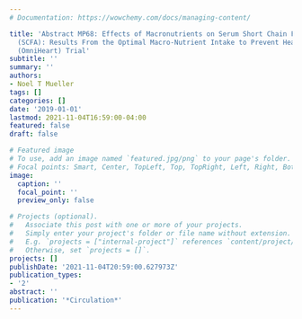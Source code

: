 ```yaml
---
# Documentation: https://wowchemy.com/docs/managing-content/

title: 'Abstract MP68: Effects of Macronutrients on Serum Short Chain Fatty Acids
  (SCFA): Results From the Optimal Macro-Nutrient Intake to Prevent Heart Disease
  (OmniHeart) Trial'
subtitle: ''
summary: ''
authors:
- Noel T Mueller
tags: []
categories: []
date: '2019-01-01'
lastmod: 2021-11-04T16:59:00-04:00
featured: false
draft: false

# Featured image
# To use, add an image named `featured.jpg/png` to your page's folder.
# Focal points: Smart, Center, TopLeft, Top, TopRight, Left, Right, BottomLeft, Bottom, BottomRight.
image:
  caption: ''
  focal_point: ''
  preview_only: false

# Projects (optional).
#   Associate this post with one or more of your projects.
#   Simply enter your project's folder or file name without extension.
#   E.g. `projects = ["internal-project"]` references `content/project/deep-learning/index.md`.
#   Otherwise, set `projects = []`.
projects: []
publishDate: '2021-11-04T20:59:00.627973Z'
publication_types:
- '2'
abstract: ''
publication: '*Circulation*'
---
```

